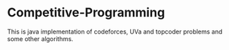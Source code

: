 # Competitive-Programming
This is java implementation of codeforces, UVa and topcoder problems and some other algorithms.
